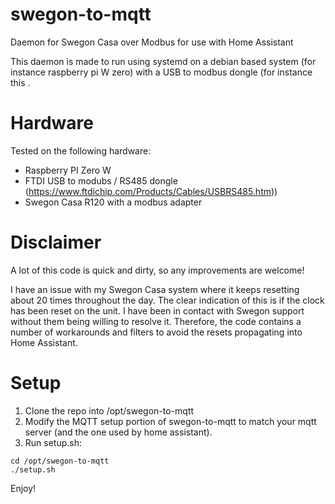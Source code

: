 # swegon-to-mqtt
Daemon for Swegon Casa over Modbus for use with Home Assistant

This daemon is made to run using systemd on a debian based system (for instance raspberry pi W zero) with a USB to modbus dongle (for instance this .

# Hardware
Tested on the following hardware:
- Raspberry PI Zero W
- FTDI USB to modubs / RS485 dongle (https://www.ftdichip.com/Products/Cables/USBRS485.htm))
- Swegon Casa R120 with a modbus adapter

# Disclaimer
A lot of this code is quick and dirty, so any improvements are welcome!

I have an issue with my Swegon Casa system where it keeps resetting about 20 times throughout the day. The clear indication of this is if the clock has been reset on the unit. I have been in contact with Swegon support without them being willing to resolve it. Therefore, the code contains a number of workarounds and filters to avoid the resets propagating into Home Assistant.

# Setup
1. Clone the repo into /opt/swegon-to-mqtt
2. Modify the MQTT setup portion of swegon-to-mqtt to match your mqtt server (and the one used by home assistant).
3. Run setup.sh:
``` 
cd /opt/swegon-to-mqtt
./setup.sh
```

Enjoy!
